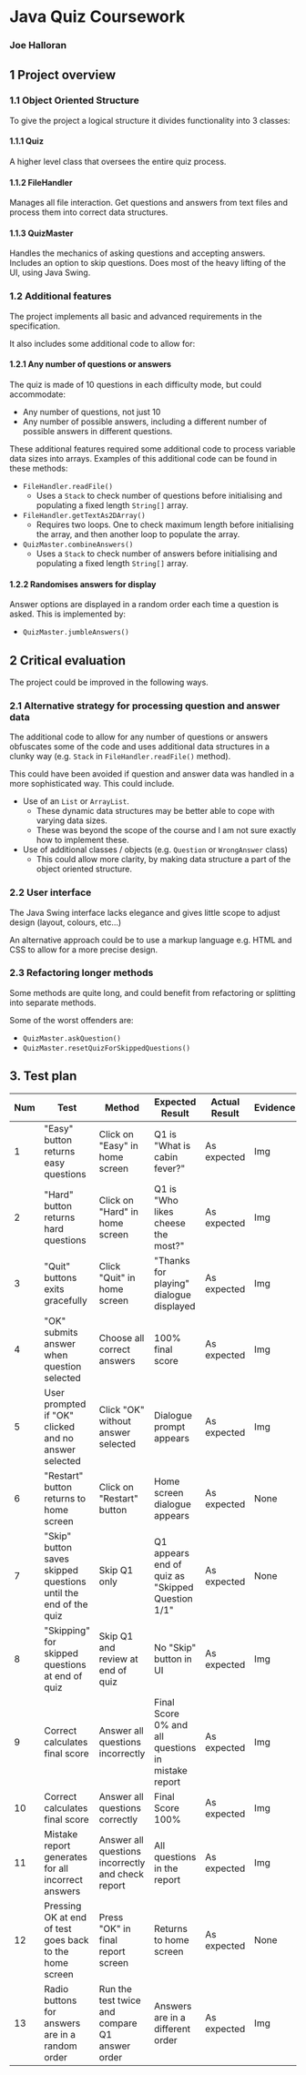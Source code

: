 # Java Quiz Coursework
### Joe Halloran

## 1       Project overview

### 1.1	    Object Oriented Structure

To give the project a logical structure it divides functionality into 3 classes:

#### 1.1.1   Quiz

A higher level class that oversees the entire quiz process.

#### 1.1.2	FileHandler

Manages all file interaction. Get questions and answers from text files and process them into correct data structures.

#### 1.1.3	QuizMaster

Handles the mechanics of asking questions and accepting answers. Includes an option to skip questions. Does most of the heavy lifting of the UI, using Java Swing.

### 1.2 	Additional features

The project implements all basic and advanced requirements in the specification.

It also includes some additional code to allow for:

#### 1.2.1	Any number of questions or answers

The quiz is made of 10 questions in each difficulty mode, but could accommodate:

* Any number of questions, not just 10
* Any number of possible answers, including a different number of possible answers in different questions.

These additional features required some additional code to process variable data sizes into arrays. Examples of this additional code can be found in these methods:

* `FileHandler.readFile()`
    * Uses a `Stack` to check number of questions before initialising and populating a fixed length `String[]` array.
* `FileHandler.getTextAs2DArray()`
    * Requires two loops. One to check maximum length before initialising the array, and then another loop to populate the array.
* `QuizMaster.combineAnswers()`
    * Uses a `Stack` to check number of answers before initialising and populating a fixed length `String[]` array.

#### 1.2.2 Randomises answers for display
Answer options are displayed in a random order each time a question is asked. This is implemented by:

* `QuizMaster.jumbleAnswers()`

## 2       Critical evaluation

The project could be improved in the following ways.

### 2.1     Alternative strategy for processing question and answer data

The additional code to allow for any number of questions or answers obfuscates some of the code and uses additional data structures in a clunky way (e.g. `Stack` in `FileHandler.readFile()` method).

This could have been avoided if question and answer data was handled in a more sophisticated way. This could include.
* Use of an `List` or `ArrayList`.
    * These dynamic data structures may be better able to cope with varying data sizes.
    * These was beyond the scope of the course and I am not sure exactly how to implement these.
* Use of additional classes / objects (e.g. `Question` or `WrongAnswer` class)
    * This could allow more clarity, by making data structure a part of the object oriented structure.

### 2.2     User interface

The Java Swing interface lacks elegance and gives little scope to adjust design (layout, colours, etc…)

An alternative approach could be to use a markup language e.g. HTML and CSS to allow for a more precise design.

### 2.3     Refactoring longer methods

Some methods are quite long, and could benefit from refactoring or splitting into separate methods.

Some of the worst offenders are:
* `QuizMaster.askQuestion()`
* `QuizMaster.resetQuizForSkippedQuestions()`

## 3.       Test plan

|Num    |Test       |Method         |Expected Result        |Actual Result          |Evidence       |
|-------|-----------|---------------|-----------------------|-----------------------|---------------|
|1    |"Easy" button returns easy questions  |Click on "Easy" in home screen         |Q1 is "What is cabin fever?"        |As expected          |Img       |
|2    |"Hard" button returns hard questions  |Click on "Hard" in home screen         |Q1 is "Who likes cheese the most?"        |As expected          |Img       |
|3    |"Quit" buttons exits gracefully       |Click "Quit" in home screen   |"Thanks for playing" dialogue displayed        |As expected          |Img       |
|4    |"OK" submits answer when question selected  |Choose all correct answers         |100% final score        |As expected          |Img       |
|5    |User prompted if "OK" clicked and no answer selected |Click "OK" without answer selected         |Dialogue prompt appears       |As expected          |Img      |
|6    |"Restart" button returns to home screen       |Click on "Restart" button         |Home screen dialogue appears        |As expected          |None       |
|7    |"Skip" button saves skipped questions until the end of the quiz       |Skip Q1 only         |Q1 appears end of quiz as "Skipped Question 1/1"        |As expected          |None       |
|8    |"Skipping" for skipped questions at end of quiz       |Skip Q1 and review at end of quiz         |No "Skip" button in UI        |As expected          |Img       |
|9   |Correct calculates final score      |Answer all questions incorrectly         |Final Score 0% and all questions in mistake report        |As expected          |Img       |
|10   |Correct calculates final score      |Answer all questions correctly         |Final Score 100%        |As expected          |Img       |
|11   |Mistake report generates for all incorrect answers       |Answer all questions incorrectly and check report         |All questions in the report        |As expected          |Img       |
|12   |Pressing OK at end of test goes back to the home screen       |Press "OK" in final report screen         |Returns to home screen        |As expected          |None       |
|13   |Radio buttons for answers are in a random order       |Run the test twice and compare Q1 answer order         |Answers are in a different order        |As expected          |Img       |
